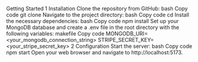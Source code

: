 Getting Started
1 Installation
Clone the repository from GitHub:
bash
Copy code
git clone <repository-url>
Navigate to the project directory:
bash
Copy code
cd <project-directory>
Install the necessary dependencies:
bash
Copy code
npm install
Set up your MongoDB database and create a .env file in the root directory with the following variables:
makefile
Copy code
MONGODB_URI=<your_mongodb_connection_string>
STRIPE_SECRET_KEY=<your_stripe_secret_key>
2 Configuration
Start the server:
bash
Copy code
npm start
Open your web browser and navigate to http://localhost:5173.
